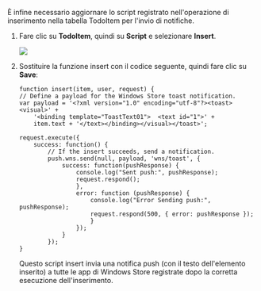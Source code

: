 È infine necessario aggiornare lo script registrato nell'operazione di inserimento nella tabella TodoItem per l'invio di notifiche.

1.  Fare clic su **TodoItem**, quindi su **Script** e selezionare **Insert**.

    ![][0]

2.  Sostituire la funzione insert con il codice seguente, quindi fare clic su **Save**:

        function insert(item, user, request) {
        // Define a payload for the Windows Store toast notification.
        var payload = '<?xml version="1.0" encoding="utf-8"?><toast><visual>' +    
            '<binding template="ToastText01">  <text id="1">' +
            item.text + '</text></binding></visual></toast>';

        request.execute({
            success: function() {
                // If the insert succeeds, send a notification.
                push.wns.send(null, payload, 'wns/toast', {
                    success: function(pushResponse) {
                        console.log("Sent push:", pushResponse);
                        request.respond();
                        },              
                        error: function (pushResponse) {
                            console.log("Error Sending push:", pushResponse);
                            request.respond(500, { error: pushResponse });
                            }
                        });
                    }
                });
        }

    Questo script insert invia una notifica push (con il testo dell'elemento inserito) a tutte le app di Windows Store registrate dopo la corretta esecuzione dell'inserimento.

  [0]: ./media/mobile-services-javascript-update-script-notification-hubs/mobile-insert-script-push2.png
